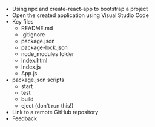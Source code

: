 - Using npx and create-react-app to bootstrap a project
- Open the created application using Visual Studio Code
- Key files
    - README.md
    - .gitignore
    - package.json
    - package-lock.json
    - node_modules folder
    - Index.html
    - Index.js
    - App.js
- package.json scripts
    - start
    - test
    - build
    - eject (don't run this!)
- Link to a remote GitHub repository
- Feedback